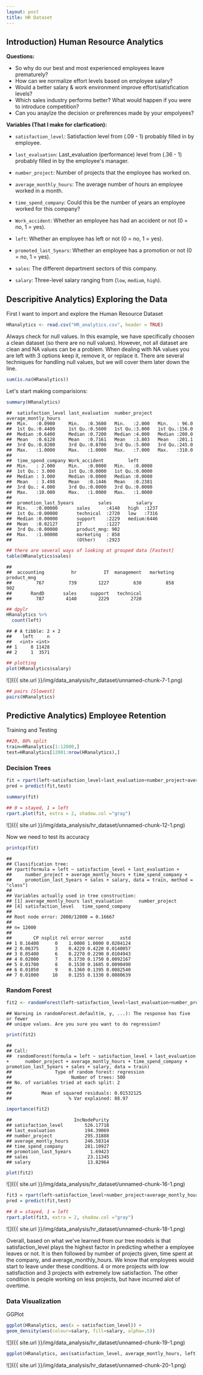 ```yaml
---
layout: post
title: HR Dataset
---
```


Introduction) Human Resource Analytics
--------------------------------------

**Questions:**

-   So why do our best and most experienced employees leave prematurely?
-   How can we normalize effort levels based on employee salary?
-   Would a better salary & work environment improve effort/satisfication levels?
-   Which sales industry performs better? What would happen if you were to introduce competition?
-   Can you anaylze the decision or preferences made by your empolyees?

**Variables (That I make for clarfication):**

-   `satisfaction_level`: Satisfaction level from (.09 - 1) probably filled in by employee.

-   `last_evaluation`: Last\_evaluation (performance) level from (.36 - 1) probably filled in by the employee's manager.

-   `number_project`: Number of projects that the employee has worked on.

-   `average_monthly_hours`: The average number of hours an employee worked in a month.

-   `time_spend_company`: Could this be the number of years an employee worked for this company?

-   `Work_accident`: Whether an employee has had an accident or not (0 = no, 1 = yes).

-   `left`: Whether an employee has left or not (0 = no, 1 = yes).

-   `promoted_last_5years`: Whether an employee has a promotion or not (0 = no, 1 = yes).

-   `sales`: The different department sectors of this company.

-   `salary`: Three-level salary ranging from (`low`, `medium`, `high`).

Descripitive Analytics) Exploring the Data
------------------------------------------

First I want to import and explore the Human Resource Dataset

``` r
HRanalytics <- read.csv("HR_analytics.csv", header = TRUE)
```

Always check for null values. In this example, we have specifically choosen a clean dataset (so there are no null values). However, not all dataset are clean and NA values can be a problem. When dealing with NA values you are left with 3 options keep it, remove it, or replace it. There are several techniques for handling null values, but we will cover them later down the line.

``` r
sum(is.na(HRanalytics))
```

Let's start making comparisions:

``` r
summary(HRanalytics)
```

    ##  satisfaction_level last_evaluation  number_project  average_montly_hours
    ##  Min.   :0.0900     Min.   :0.3600   Min.   :2.000   Min.   : 96.0       
    ##  1st Qu.:0.4400     1st Qu.:0.5600   1st Qu.:3.000   1st Qu.:156.0       
    ##  Median :0.6400     Median :0.7200   Median :4.000   Median :200.0       
    ##  Mean   :0.6128     Mean   :0.7161   Mean   :3.803   Mean   :201.1       
    ##  3rd Qu.:0.8200     3rd Qu.:0.8700   3rd Qu.:5.000   3rd Qu.:245.0       
    ##  Max.   :1.0000     Max.   :1.0000   Max.   :7.000   Max.   :310.0       
    ##                                                                          
    ##  time_spend_company Work_accident         left       
    ##  Min.   : 2.000     Min.   :0.0000   Min.   :0.0000  
    ##  1st Qu.: 3.000     1st Qu.:0.0000   1st Qu.:0.0000  
    ##  Median : 3.000     Median :0.0000   Median :0.0000  
    ##  Mean   : 3.498     Mean   :0.1446   Mean   :0.2381  
    ##  3rd Qu.: 4.000     3rd Qu.:0.0000   3rd Qu.:0.0000  
    ##  Max.   :10.000     Max.   :1.0000   Max.   :1.0000  
    ##                                                      
    ##  promotion_last_5years         sales         salary    
    ##  Min.   :0.00000       sales      :4140   high  :1237  
    ##  1st Qu.:0.00000       technical  :2720   low   :7316  
    ##  Median :0.00000       support    :2229   medium:6446  
    ##  Mean   :0.02127       IT         :1227                
    ##  3rd Qu.:0.00000       product_mng: 902                
    ##  Max.   :1.00000       marketing  : 858                
    ##                        (Other)    :2923

``` r
## there are several ways of looking at grouped data [Fastest]
table(HRanalytics$sales)
```

    ## 
    ##  accounting          hr          IT  management   marketing product_mng 
    ##         767         739        1227         630         858         902 
    ##       RandD       sales     support   technical 
    ##         787        4140        2229        2720

``` r
## dpylr
HRanalytics %>% 
  count(left) 
```

    ## # A tibble: 2 × 2
    ##    left     n
    ##   <int> <int>
    ## 1     0 11428
    ## 2     1  3571

``` r
## plotting
plot(HRanalytics$salary)
```

![]({{ site.url }}/img/data_analysis/hr_dataset/unnamed-chunk-7-1.png)

``` r
## pairs [Slowest]
pairs(HRanalytics)
```

Predictive Analytics) Employee Retention
----------------------------------------

Training and Testing

``` r
##20, 80% split
train=HRanalytics[1:12000,]
test=HRanalytics[12001:nrow(HRanalytics),]
```

### Decision Trees

``` r
fit = rpart(left~satisfaction_level+last_evaluation+number_project+average_montly_hours+time_spend_company+promotion_last_5years+sales+salary,data=train,method="class")
pred = predict(fit,test)
```

``` r
summary(fit)
```

``` r
## 0 = stayed, 1 = left
rpart.plot(fit, extra = 2, shadow.col ="gray")
```

![]({{ site.url }}/img/data_analysis/hr_dataset/unnamed-chunk-12-1.png)

Now we need to test its accuracy

``` r
printcp(fit)
```

    ## 
    ## Classification tree:
    ## rpart(formula = left ~ satisfaction_level + last_evaluation + 
    ##     number_project + average_montly_hours + time_spend_company + 
    ##     promotion_last_5years + sales + salary, data = train, method = "class")
    ## 
    ## Variables actually used in tree construction:
    ## [1] average_montly_hours last_evaluation      number_project      
    ## [4] satisfaction_level   time_spend_company  
    ## 
    ## Root node error: 2000/12000 = 0.16667
    ## 
    ## n= 12000 
    ## 
    ##        CP nsplit rel error xerror      xstd
    ## 1 0.16400      0    1.0000 1.0000 0.0204124
    ## 2 0.06375      3    0.4220 0.4220 0.0140057
    ## 3 0.05400      6    0.2270 0.2290 0.0104943
    ## 4 0.02000      7    0.1730 0.1750 0.0092167
    ## 5 0.01700      8    0.1530 0.1685 0.0090490
    ## 6 0.01050      9    0.1360 0.1395 0.0082540
    ## 7 0.01000     10    0.1255 0.1330 0.0080639

### Random Forest

``` r
fit2 <- randomForest(left~satisfaction_level+last_evaluation+number_project+average_montly_hours+time_spend_company+promotion_last_5years+sales+salary,data=train)
```

    ## Warning in randomForest.default(m, y, ...): The response has five or fewer
    ## unique values. Are you sure you want to do regression?

``` r
print(fit2)
```

    ## 
    ## Call:
    ##  randomForest(formula = left ~ satisfaction_level + last_evaluation +      number_project + average_montly_hours + time_spend_company +      promotion_last_5years + sales + salary, data = train) 
    ##                Type of random forest: regression
    ##                      Number of trees: 500
    ## No. of variables tried at each split: 2
    ## 
    ##           Mean of squared residuals: 0.01532125
    ##                     % Var explained: 88.97

``` r
importance(fit2)
```

    ##                       IncNodePurity
    ## satisfaction_level        526.17718
    ## last_evaluation           194.39069
    ## number_project            295.31888
    ## average_montly_hours      246.58314
    ## time_spend_company        281.10927
    ## promotion_last_5years       1.69423
    ## sales                      23.11345
    ## salary                     13.82964

``` r
plot(fit2)
```

![]({{ site.url }}/img/data_analysis/hr_dataset/unnamed-chunk-16-1.png)

``` r
fit3 = rpart(left~satisfaction_level+number_project+average_montly_hours+time_spend_company,data=train,method="class")
pred = predict(fit,test)
```

``` r
## 0 = stayed, 1 = left
rpart.plot(fit3, extra = 2, shadow.col ="gray")
```

![]({{ site.url }}/img/data_analysis/hr_dataset/unnamed-chunk-18-1.png)

Overall, based on what we've learned from our tree models is that satisfaction\_level plays the highest factor in predicting whether a employee leaves or not. It is then followed by number of projects given, time spent at the company, and average\_monthly\_hours. We know that employees would start to leave under these conditions. 4 or more projects with low satisfaction and 3 projects with extremely low satisfaction. The other condition is people working on less projects, but have incurred alot of overtime.

### Data Visualization

GGPlot

``` r
ggplot(HRanalytics, aes(x = satisfaction_level)) +
geom_density(aes(colour=salary, fill=salary, alpha=.5))
```

![]({{ site.url }}/img/data_analysis/hr_dataset/unnamed-chunk-19-1.png)

``` r
ggplot(HRanalytics, aes(satisfaction_level, average_montly_hours, left))+ geom_density2d(aes(color = factor(left)))
```

![]({{ site.url }}/img/data_analysis/hr_dataset/unnamed-chunk-20-1.png)
